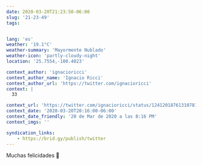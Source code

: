 ```yaml
---
date: 2020-03-20T21:23:50-06:00
slug: '21-23-49'
tags:


lang: 'es'
weather: '19.1°C'
weather-summary: 'Mayormente Nublado'
weather-icon: 'partly-cloudy-night'
location: '25.7554,-100.4023'

context_author: 'ignacioricci'
context_author_name: 'Ignacio Ricci'
context_author_url: 'https://twitter.com/ignacioricci'
context: |
  33‪

context_url: 'https://twitter.com/ignacioricci/status/1241201876131078144?s=12'
context_date: '2020-03-20T20:16:00-06:00'
context_date_friendly: '20 de Mar de 2020 a las 8:16 PM'
context_imgs: ''

syndication_links:
    - https://brid.gy/publish/twitter
---
```

Muchas felicidades 🎉 